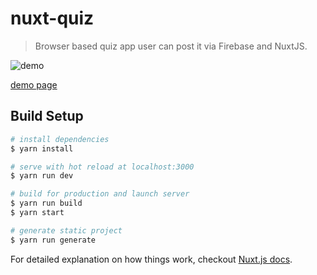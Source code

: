 # nuxt-quiz

> Browser based quiz app user can post it via Firebase and NuxtJS.

![demo](https://media.giphy.com/media/yc5krN8W586pXtyp3R/giphy.gif)

[demo page](https://ikinari-showtest-f6jtrvcdx.now.sh/)

## Build Setup

``` bash
# install dependencies
$ yarn install

# serve with hot reload at localhost:3000
$ yarn run dev

# build for production and launch server
$ yarn run build
$ yarn start

# generate static project
$ yarn run generate
```

For detailed explanation on how things work, checkout [Nuxt.js docs](https://nuxtjs.org).
